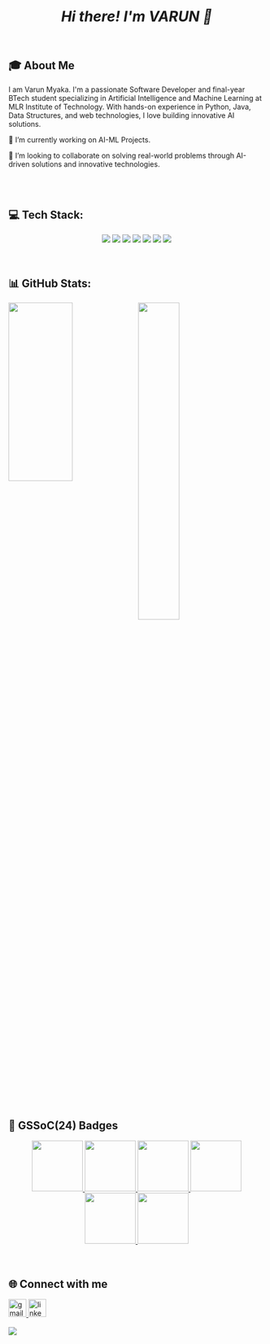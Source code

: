 <h1 align = "center"><i><b> Hi there! I'm VARUN 👋 </b></i></h1>
<br>

<h2>🎓 About Me </h2>
<p>I am Varun Myaka. I'm a passionate Software Developer and final-year BTech student specializing in Artificial Intelligence and Machine Learning at MLR Institute of Technology. With hands-on experience in Python, Java, Data Structures, and web technologies, I love building innovative AI solutions.</p>

<p>🔭 I’m currently working on AI-ML Projects.</p>
<p>👯 I’m looking to collaborate on solving real-world problems through AI-driven solutions and innovative technologies.</p>


<br>
<br>


<h2> 💻 Tech Stack: </h2>
<div align="center">
  <img src="https://img.shields.io/badge/java-%23ED8B00.svg?style=for-the-badge&logo=openjdk&logoColor=white" />
  <img src="https://img.shields.io/badge/python-3670A0?style=for-the-badge&logo=python&logoColor=ffdd54" />
  <img src="https://img.shields.io/badge/html5-%23E34F26.svg?style=for-the-badge&logo=html5&logoColor=white" />
  <img src="https://img.shields.io/badge/Matplotlib-%23ffffff.svg?style=for-the-badge&logo=Matplotlib&logoColor=black" />
  <img src="https://img.shields.io/badge/opencv-%23white.svg?style=for-the-badge&logo=opencv&logoColor=white" />
  <img src="https://img.shields.io/badge/numpy-%23013243.svg?style=for-the-badge&logo=numpy&logoColor=white" />
  <img src="https://img.shields.io/badge/pandas-%23150458.svg?style=for-the-badge&logo=pandas&logoColor=white" />
</div>


<br>
<br>


<h2> 📊 GitHub Stats: </h2>
<img src="https://github-readme-streak-stats.herokuapp.com/?user=MVarun5&theme=blue-green&hide_border=false" align="left" height=30% width=50% >
<img src="https://github-readme-stats.vercel.app/api/top-langs/?username=MVarun5&theme=blue-green&show_icons=true&hide_border=false&layout=compact" height=40% width=40% >


<br>
<br>


<h2>🌟 GSSoC(24) Badges </h2>
<div style='display:flex; align-items:center; gap: 10px;' align='center'>
  <a href="https://gssoc.girlscript.tech/leaderboard">
    <img src="https://raw.githubusercontent.com/GSSoC24/Postman-Challenge/main/docs/assets/Postman%20White.png" width="100px" height="100px" />
    <img src="https://raw.githubusercontent.com/GSSoC24/Postman-Challenge/main/docs/assets/1.png" width="100px" height="100px" />
    <img src="https://raw.githubusercontent.com/GSSoC24/Postman-Challenge/main/docs/assets/2.png" width="100px" height="100px" />
    <img src="https://raw.githubusercontent.com/GSSoC24/Postman-Challenge/main/docs/assets/3.png" width="100px" height="100px" />
    <img src="https://raw.githubusercontent.com/GSSoC24/Postman-Challenge/main/docs/assets/4.png" width="100px" height="100px" />
    <img src="https://raw.githubusercontent.com/GSSoC24/Postman-Challenge/main/docs/assets/5.png" width="100px" height="100px" />
  </a>
</div>


<br>
<br>

<h2> 🌐 Connect with me </h2>
<a href="mailto:varun2909.myaka@gmail.com">
  <img src="https://img.shields.io/static/v1?message=Gmail&logo=gmail&label=&color=D14836&logoColor=white&labelColor=&style=for-the-badge" height="35" alt="gmail logo"  />
</a>
<a href="http://www.linkedin.com/in/varunmyaka">
  <img src="https://img.shields.io/static/v1?message=LinkedIn&logo=linkedin&label=&color=0077B5&logoColor=white&labelColor=&style=for-the-badge" height="35" alt="linkedin logo"  />
</a>


<br>
<br>


<img src="https://visitcount.itsvg.in/api?id=MVarun5&icon=0&color=0" >

